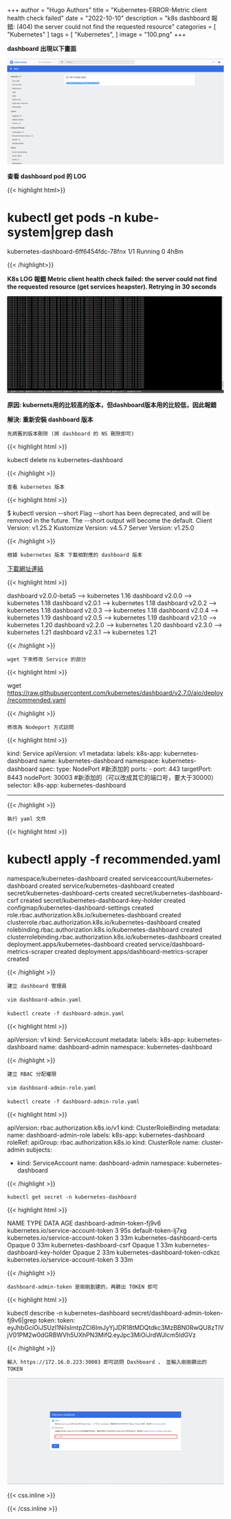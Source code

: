 +++
author = "Hugo Authors"
title = "Kubernetes-ERROR-Metric client health check failed"
date = "2022-10-10"
description = "k8s dashboard 報錯: (404) the server could not find the requested resource"
categories = [
    "Kubernetes"
]
tags = [
    "Kubernetes",
]
image = "100.png"
+++

**dashboard 出現以下畫面**

   ![](001.png)
   
**查看 dashboard pod 的 LOG**

{{< highlight html>}}

# kubectl get pods -n kube-system|grep dash
kubernetes-dashboard-6ff6454fdc-78fnx   1/1     Running   0          4h8m

{{< /highlight>}}

**K8s LOG 報錯 Metric client health check failed: the server could not find the requested resource (get services heapster). Retrying in 30 seconds**

   ![](00001.png)

**原因: kubernets用的比较高的版本，但dashboard版本用的比较低，因此報錯**


**解決: 重新安裝 dashboard 版本**

    先將舊的版本刪除 (將 dashboard 的 NS 刪除即可)
    
{{< highlight html >}}

kubectl delete ns kubernetes-dashboard

{{< /highlight >}}

    查看 kubernetes 版本
    
{{< highlight html >}}

$ kubectl version --short
Flag --short has been deprecated, and will be removed in the future. The --short output will become the default.
Client Version: v1.25.2
Kustomize Version: v4.5.7
Server Version: v1.25.0

{{< /highlight >}}
   
    根據 kubernetes 版本 下載相對應的 dashboard 版本
   [下載網址連結](https://github.com/kubernetes/dashboard/releases)
   
{{< highlight html >}}

dashboard v2.0.0-beta5 —> kubernetes 1.16
dashboard v2.0.0 —> kubernetes 1.18
dashboard v2.0.1 —> kubernetes 1.18
dashboard v2.0.2 —> kubernetes 1.18
dashboard v2.0.3 —> kubernetes 1.18
dashboard v2.0.4 —> kubernetes 1.19
dashboard v2.0.5 —> kubernetes 1.19
dashboard v2.1.0 —> kubernetes 1.20
dashboard v2.2.0 —> kubernetes 1.20
dashboard v2.3.0 —> kubernetes 1.21
dashboard v2.3.1 —> kubernetes 1.21
    
{{< /highlight >}}

    wget 下來修改 Service 的部分
    
{{< highlight html >}}

wget https://raw.githubusercontent.com/kubernetes/dashboard/v2.7.0/aio/deploy/recommended.yaml

{{< /highlight >}}

    修改為 Nodeport 方式訪問
    
{{< highlight html >}}

kind: Service
apiVersion: v1
metadata:
  labels:
    k8s-app: kubernetes-dashboard
  name: kubernetes-dashboard
  namespace: kubernetes-dashboard
spec:
  type: NodePort #新添加的
  ports:
    - port: 443
      targetPort: 8443
      nodePort: 30003 #新添加的（可以改成其它的端口号，要大于30000）
  selector:
    k8s-app: kubernetes-dashboard

---

{{< /highlight >}}

    執行 yaml 文件
    
{{< highlight html >}}

# kubectl apply -f recommended.yaml

namespace/kubernetes-dashboard created
serviceaccount/kubernetes-dashboard created
service/kubernetes-dashboard created
secret/kubernetes-dashboard-certs created
secret/kubernetes-dashboard-csrf created
secret/kubernetes-dashboard-key-holder created
configmap/kubernetes-dashboard-settings created
role.rbac.authorization.k8s.io/kubernetes-dashboard created
clusterrole.rbac.authorization.k8s.io/kubernetes-dashboard created
rolebinding.rbac.authorization.k8s.io/kubernetes-dashboard created
clusterrolebinding.rbac.authorization.k8s.io/kubernetes-dashboard created
deployment.apps/kubernetes-dashboard created
service/dashboard-metrics-scraper created
deployment.apps/dashboard-metrics-scraper created

{{< /highlight >}}

    建立 dashboard 管理員
    
    vim dashboard-admin.yaml
    
    kubectl create -f dashboard-admin.yaml
    
{{< highlight html >}}

apiVersion: v1
kind: ServiceAccount
metadata:
  labels:
    k8s-app: kubernetes-dashboard
  name: dashboard-admin
  namespace: kubernetes-dashboard
  
{{< /highlight >}}

    建立 RBAC 分配權限
    
    vim dashboard-admin-role.yaml
    
    kubectl create -f dashboard-admin-role.yaml
    
{{< highlight html >}}

apiVersion: rbac.authorization.k8s.io/v1
kind: ClusterRoleBinding
metadata:
  name: dashboard-admin-role
  labels:
    k8s-app: kubernetes-dashboard
roleRef:
  apiGroup: rbac.authorization.k8s.io
  kind: ClusterRole
  name: cluster-admin
subjects:
- kind: ServiceAccount
  name: dashboard-admin
  namespace: kubernetes-dashboard
  
{{< /highlight >}}

    kubectl get secret -n kubernetes-dashboard
    
{{< highlight html >}}

NAME                               TYPE                                  DATA   AGE
dashboard-admin-token-fj9v6        kubernetes.io/service-account-token   3      95s
default-token-lj7xg                kubernetes.io/service-account-token   3      33m
kubernetes-dashboard-certs         Opaque                                0      33m
kubernetes-dashboard-csrf          Opaque                                1      33m
kubernetes-dashboard-key-holder    Opaque                                2      33m
kubernetes-dashboard-token-cdkzc   kubernetes.io/service-account-token   3      33m

{{< /highlight >}}

    dashboard-admin-token 是剛剛創建的，再篩出 TOKEN 即可
    
{{< highlight html >}}

kubectl describe -n kubernetes-dashboard secret/dashboard-admin-token-fj9v6|grep token:
token:      eyJhbGciOiJSUzI1NiIsImtpZCI6ImJyYjJDR18tMDQtdkc3MzBBN0RwQU8zTlVjV01PM2w0dGRBWVh5UXhPN3MifQ.eyJpc3MiOiJrdWJlcm5ldGVz

{{< /highlight >}}

    輸入 https://172.16.0.223:30003 即可訪問 Dashboard ， 並輸入剛剛篩出的 TOKEN 
    
   ![](00002.png)



{{< css.inline >}}
<style>
.emojify {
	font-family: Apple Color Emoji, Segoe UI Emoji, NotoColorEmoji, Segoe UI Symbol, Android Emoji, EmojiSymbols;
	font-size: 2rem;
	vertical-align: middle;
}
@media screen and (max-width:650px) {
  .nowrap {
    display: block;
    margin: 25px 0;
  }
}
</style>
{{< /css.inline >}}
